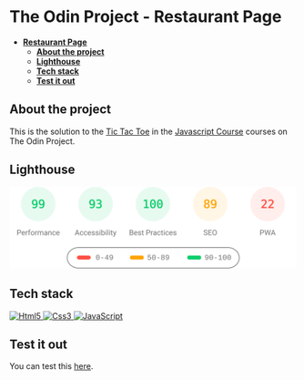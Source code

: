 # The Odin Project - Restaurant Page

- [**Restaurant Page**](#RestaurantPage)
  - [**About the project**](#about-the-project)
  - [**Lighthouse**](#lighthouse)
  - [**Tech stack**](#tech-stack)
  - [**Test it out**](#test-it-out)

## About the project

This is the solution to the [Tic Tac Toe](https://www.theodinproject.com/lessons/node-path-javascript-tic-tac-toe) in the [Javascript Course](https://www.theodinproject.com/paths/full-stack-javascript/courses/javascript) courses on The Odin Project.

## Lighthouse

<img src="lighthouse_results/desktop/pagespeed.svg" alt="Lighthouse report" width=800 />

## Tech stack

<!-- markdownlint-disable MD033 -->
<p>
    <a href="https://developer.mozilla.org/en-US/docs/Glossary/HTML5" >
        <img src="https://cdn.jsdelivr.net/gh/devicons/devicon/icons/html5/html5-original.svg" alt="Html5" width="40" height="40" />
    </a>
    <a href="https://developer.mozilla.org/en-US/docs/Web/CSS" >
        <img src="https://cdn.jsdelivr.net/gh/devicons/devicon/icons/css3/css3-original.svg" alt="Css3" width="40" height="40" />
    </a>
    <a href="https://developer.mozilla.org/en-US/docs/Web/javascript" >
      <img src="https://cdn.jsdelivr.net/gh/devicons/devicon/icons/javascript/javascript-original.svg" alt="JavaScript" width="40" height="40" />
    </a>
</p>
<!-- markdownlint-enable MD033 -->

## Test it out

You can test this [here](https://yuneidyc.github.io/TheOdinProject-TicTacToe/).
